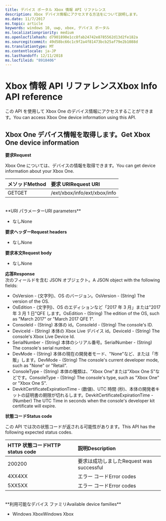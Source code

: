 ```yaml
---
title: デバイス ポータル Xbox 情報 API リファレンス
description: Xbox デバイス情報にアクセスする方法をについて説明します。
ms.date: 11/7/2017
ms.topic: article
keywords: windows 10, uwp, xbox, デバイス ポータル
ms.localizationpriority: medium
ms.openlocfilehash: d7901890e1cc8fab24742e8785562d13d2fe182a
ms.sourcegitcommit: 49d58bc66c1c9f2a4f81473bcb25af79e2b1088d
ms.translationtype: MT
ms.contentlocale: ja-JP
ms.lasthandoff: 12/11/2018
ms.locfileid: "8918406"
---
```

# <a name="xbox-info-api-reference"></a><span data-ttu-id="5704c-104">Xbox 情報 API リファレンス</span><span class="sxs-lookup"><span data-stu-id="5704c-104">Xbox Info API reference</span></span>   
<span data-ttu-id="5704c-105">この API を使用して Xbox One のデバイス情報にアクセスすることができます。</span><span class="sxs-lookup"><span data-stu-id="5704c-105">You can access Xbox One device information using this API.</span></span>

## <a name="get-xbox-one-device-information"></a><span data-ttu-id="5704c-106">Xbox One デバイス情報を取得します。</span><span class="sxs-lookup"><span data-stu-id="5704c-106">Get Xbox One device information</span></span>

**<span data-ttu-id="5704c-107">要求</span><span class="sxs-lookup"><span data-stu-id="5704c-107">Request</span></span>**

<span data-ttu-id="5704c-108">Xbox One については、デバイスの情報を取得できます。</span><span class="sxs-lookup"><span data-stu-id="5704c-108">You can get device information about your Xbox One.</span></span>

<span data-ttu-id="5704c-109">メソッド</span><span class="sxs-lookup"><span data-stu-id="5704c-109">Method</span></span>      | <span data-ttu-id="5704c-110">要求 URI</span><span class="sxs-lookup"><span data-stu-id="5704c-110">Request URI</span></span>
:------     | :-----
<span data-ttu-id="5704c-111">GET</span><span class="sxs-lookup"><span data-stu-id="5704c-111">GET</span></span> | <span data-ttu-id="5704c-112">/ext/xbox/info</span><span class="sxs-lookup"><span data-stu-id="5704c-112">/ext/xbox/info</span></span>
<br />
**<span data-ttu-id="5704c-113">URI パラメーター</span><span class="sxs-lookup"><span data-stu-id="5704c-113">URI parameters</span></span>**

- <span data-ttu-id="5704c-114">なし</span><span class="sxs-lookup"><span data-stu-id="5704c-114">None</span></span>

**<span data-ttu-id="5704c-115">要求ヘッダー</span><span class="sxs-lookup"><span data-stu-id="5704c-115">Request headers</span></span>**

- <span data-ttu-id="5704c-116">なし</span><span class="sxs-lookup"><span data-stu-id="5704c-116">None</span></span>

**<span data-ttu-id="5704c-117">要求本文</span><span class="sxs-lookup"><span data-stu-id="5704c-117">Request body</span></span>**

- <span data-ttu-id="5704c-118">なし</span><span class="sxs-lookup"><span data-stu-id="5704c-118">None</span></span>

**<span data-ttu-id="5704c-119">応答</span><span class="sxs-lookup"><span data-stu-id="5704c-119">Response</span></span>**   
<span data-ttu-id="5704c-120">次のフィールドを含む JSON オブジェクト。</span><span class="sxs-lookup"><span data-stu-id="5704c-120">A JSON object with the following fields:</span></span>

* <span data-ttu-id="5704c-121">OsVersion - (文字列)、OS のバージョン。</span><span class="sxs-lookup"><span data-stu-id="5704c-121">OsVersion - (String) The version of the OS.</span></span>
* <span data-ttu-id="5704c-122">OsEdition - (文字列)、OS のエディションなど「2017 年 3 月」または"2017 年 3 月 1 日"QFE します。</span><span class="sxs-lookup"><span data-stu-id="5704c-122">OsEdition - (String) The edition of the OS, such as "March 2017" or "March 2017 QFE 1".</span></span>
* <span data-ttu-id="5704c-123">ConsoleId - (String) 本体の id。</span><span class="sxs-lookup"><span data-stu-id="5704c-123">ConsoleId - (String) The console's ID.</span></span>
* <span data-ttu-id="5704c-124">DeviceId - (String) 本体の Xbox Live デバイス id。</span><span class="sxs-lookup"><span data-stu-id="5704c-124">DeviceId - (String) The console's Xbox Live Device Id.</span></span>
* <span data-ttu-id="5704c-125">SerialNumber - (String) 本体のシリアル番号。</span><span class="sxs-lookup"><span data-stu-id="5704c-125">SerialNumber - (String) The console's serial number.</span></span>
* <span data-ttu-id="5704c-126">DevMode - (String) 本体の現在の開発者モード、"None"など、または「市販」します。</span><span class="sxs-lookup"><span data-stu-id="5704c-126">DevMode - (String) The console's current developer mode, such as "None" or "Retail".</span></span>
* <span data-ttu-id="5704c-127">ConsoleType - (String) 本体の種類は、"Xbox One"または"Xbox One S"などです。</span><span class="sxs-lookup"><span data-stu-id="5704c-127">ConsoleType - (String) The console's type, such as "Xbox One" or "Xbox One S".</span></span>
* <span data-ttu-id="5704c-128">DevkitCertificateExpirationTime - (数値)、UTC 時間 (秒)、本体の開発者キットの証明書の期限が切れるします。</span><span class="sxs-lookup"><span data-stu-id="5704c-128">DevkitCertificateExpirationTime - (Number) The UTC Time in seconds when the console's developer kit certificate will expire.</span></span>

**<span data-ttu-id="5704c-129">状態コード</span><span class="sxs-lookup"><span data-stu-id="5704c-129">Status code</span></span>**

<span data-ttu-id="5704c-130">この API では次の状態コードが返される可能性があります。</span><span class="sxs-lookup"><span data-stu-id="5704c-130">This API has the following expected status codes.</span></span>

<span data-ttu-id="5704c-131">HTTP 状態コード</span><span class="sxs-lookup"><span data-stu-id="5704c-131">HTTP status code</span></span>      | <span data-ttu-id="5704c-132">説明</span><span class="sxs-lookup"><span data-stu-id="5704c-132">Description</span></span>
:------     | :-----
<span data-ttu-id="5704c-133">200</span><span class="sxs-lookup"><span data-stu-id="5704c-133">200</span></span> | <span data-ttu-id="5704c-134">要求は成功しました</span><span class="sxs-lookup"><span data-stu-id="5704c-134">Request was successful</span></span>
<span data-ttu-id="5704c-135">4XX</span><span class="sxs-lookup"><span data-stu-id="5704c-135">4XX</span></span> | <span data-ttu-id="5704c-136">エラー コード</span><span class="sxs-lookup"><span data-stu-id="5704c-136">Error codes</span></span>
<span data-ttu-id="5704c-137">5XX</span><span class="sxs-lookup"><span data-stu-id="5704c-137">5XX</span></span> | <span data-ttu-id="5704c-138">エラー コード</span><span class="sxs-lookup"><span data-stu-id="5704c-138">Error codes</span></span>

<br />
**<span data-ttu-id="5704c-139">利用可能なデバイス ファミリ</span><span class="sxs-lookup"><span data-stu-id="5704c-139">Available device families</span></span>**

* <span data-ttu-id="5704c-140">Windows Xbox</span><span class="sxs-lookup"><span data-stu-id="5704c-140">Windows Xbox</span></span>
